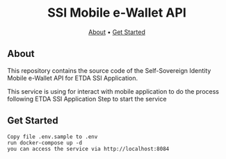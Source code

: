 <h1 align="center">
    SSI Mobile e-Wallet API
</h1>

<p align="center">
  <a href="#about">About</a> •
  <a href="#get%20started">Get Started</a>
</p>

## About

This repository contains the source code of the Self-Sovereign Identity Mobile e-Wallet API for ETDA SSI Application. 

This service is using for interact with mobile application to do the process following ETDA SSI Application
Step to start the service

## Get Started

    Copy file .env.sample to .env
    run docker-compose up -d
    you can access the service via http://localhost:8084
